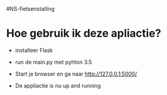 #NS-fietsenstalling

# Hoe gebruik ik deze apliactie?
 - installeer Flask
 - run de main.py met pyhton 3.5

 - Start je browser en ga naar http://127.0.0.1:5000/
 - De appliactie is nu up and running